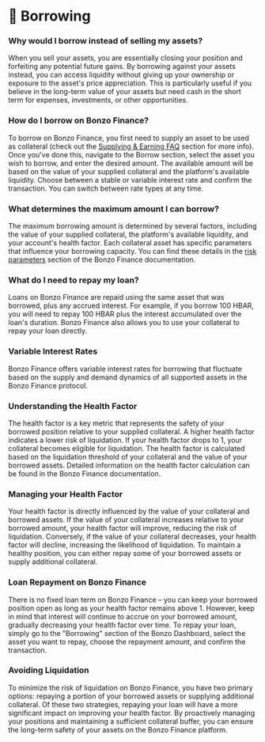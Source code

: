 # 🏦 Borrowing

### Why would I borrow instead of selling my assets?&#x20;

When you sell your assets, you are essentially closing your position and forfeiting any potential future gains. By borrowing against your assets instead, you can access liquidity without giving up your ownership or exposure to the asset's price appreciation. This is particularly useful if you believe in the long-term value of your assets but need cash in the short term for expenses, investments, or other opportunities.

### How do I borrow on Bonzo Finance?&#x20;

To borrow on Bonzo Finance, you first need to supply an asset to be used as collateral (check out the [Supplying & Earning FAQ](https://docs.bonzo.finance/faq/supplying-and-earning) section for more info). Once you've done this, navigate to the Borrow section, select the asset you wish to borrow, and enter the desired amount. The available amount will be based on the value of your supplied collateral and the platform's available liquidity. Choose between a stable or variable interest rate and confirm the transaction. You can switch between rate types at any time.

### What determines the maximum amount I can borrow?&#x20;

The maximum borrowing amount is determined by several factors, including the value of your supplied collateral, the platform's available liquidity, and your account's health factor. Each collateral asset has specific parameters that influence your borrowing capacity. You can find these details in the [risk parameters](https://docs.bonzo.finance) section of the Bonzo Finance documentation.

### What do I need to repay my loan?&#x20;

Loans on Bonzo Finance are repaid using the same asset that was borrowed, plus any accrued interest. For example, if you borrow 100 HBAR, you will need to repay 100 HBAR plus the interest accumulated over the loan's duration. Bonzo Finance also allows you to use your collateral to repay your loan directly.

### Variable Interest Rates&#x20;

Bonzo Finance offers variable interest rates for borrowing that fluctuate based on the supply and demand dynamics of all supported assets in the Bonzo Finance protocol.

### Understanding the Health Factor&#x20;

The health factor is a key metric that represents the safety of your borrowed position relative to your supplied collateral. A higher health factor indicates a lower risk of liquidation. If your health factor drops to 1, your collateral becomes eligible for liquidation. The health factor is calculated based on the liquidation threshold of your collateral and the value of your borrowed assets. Detailed information on the health factor calculation can be found in the Bonzo Finance documentation.

### Managing your Health Factor&#x20;

Your health factor is directly influenced by the value of your collateral and borrowed assets. If the value of your collateral increases relative to your borrowed amount, your health factor will improve, reducing the risk of liquidation. Conversely, if the value of your collateral decreases, your health factor will decline, increasing the likelihood of liquidation. To maintain a healthy position, you can either repay some of your borrowed assets or supply additional collateral.

### Loan Repayment on Bonzo Finance&#x20;

There is no fixed loan term on Bonzo Finance – you can keep your borrowed position open as long as your health factor remains above 1. However, keep in mind that interest will continue to accrue on your borrowed amount, gradually decreasing your health factor over time. To repay your loan, simply go to the "Borrowing" section of the Bonzo Dashboard, select the asset you want to repay, choose the repayment amount, and confirm the transaction.

### Avoiding Liquidation&#x20;

To minimize the risk of liquidation on Bonzo Finance, you have two primary options: repaying a portion of your borrowed assets or supplying additional collateral. Of these two strategies, repaying your loan will have a more significant impact on improving your health factor. By proactively managing your positions and maintaining a sufficient collateral buffer, you can ensure the long-term safety of your assets on the Bonzo Finance platform.
